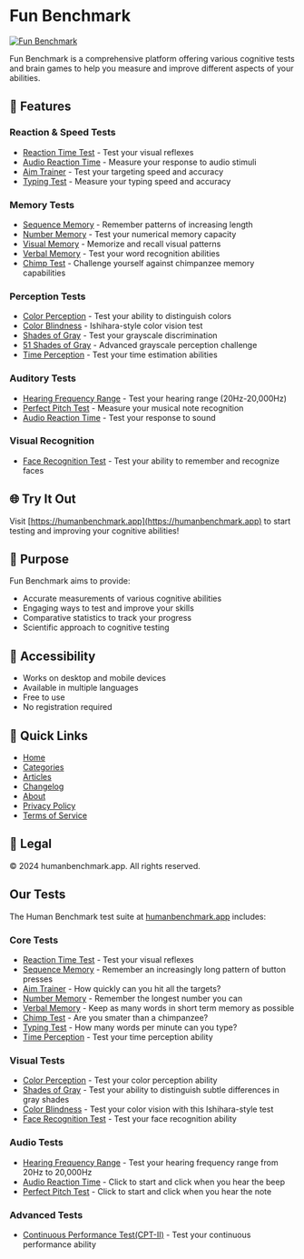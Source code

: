 # Fun Benchmark

[![Fun Benchmark](https://humanbenchmark.app/tests/images/logo.png)](https://humanbenchmark.app)

Fun Benchmark is a comprehensive platform offering various cognitive tests and brain games to help you measure and improve different aspects of your abilities.

## 🎯 Features

### Reaction & Speed Tests
- [Reaction Time Test](https://humanbenchmark.app/tests/reaction-time) - Test your visual reflexes
- [Audio Reaction Time](https://humanbenchmark.app/tests/audio-reaction) - Measure your response to audio stimuli
- [Aim Trainer](https://humanbenchmark.app/tests/aim) - Test your targeting speed and accuracy
- [Typing Test](https://humanbenchmark.app/tests/typing) - Measure your typing speed and accuracy

### Memory Tests
- [Sequence Memory](https://humanbenchmark.app/tests/sequence) - Remember patterns of increasing length
- [Number Memory](https://humanbenchmark.app/tests/number-memory) - Test your numerical memory capacity
- [Visual Memory](https://humanbenchmark.app/tests/memory) - Memorize and recall visual patterns
- [Verbal Memory](https://humanbenchmark.app/tests/verbal-memory) - Test your word recognition abilities
- [Chimp Test](https://humanbenchmark.app/tests/chimp) - Challenge yourself against chimpanzee memory capabilities

### Perception Tests
- [Color Perception](https://humanbenchmark.app/tests/color-perception) - Test your ability to distinguish colors
- [Color Blindness](https://humanbenchmark.app/tests/color-blindness) - Ishihara-style color vision test
- [Shades of Gray](https://humanbenchmark.app/tests/gray-shades) - Test your grayscale discrimination
- [51 Shades of Gray](https://humanbenchmark.app/tests/fifty-one-gray-shades) - Advanced grayscale perception challenge
- [Time Perception](https://humanbenchmark.app/tests/time-perception) - Test your time estimation abilities

### Auditory Tests
- [Hearing Frequency Range](https://humanbenchmark.app/tests/hearing-test) - Test your hearing range (20Hz-20,000Hz)
- [Perfect Pitch Test](https://humanbenchmark.app/tests/perfect-pitch) - Measure your musical note recognition
- [Audio Reaction Time](https://humanbenchmark.app/tests/audio-reaction) - Test your response to sound

### Visual Recognition
- [Face Recognition Test](https://humanbenchmark.app/tests/face-recognition) - Test your ability to remember and recognize faces

## 🌐 Try It Out

Visit [https://humanbenchmark.app](https://humanbenchmark.app) to start testing and improving your cognitive abilities!

## 🎯 Purpose

Fun Benchmark aims to provide:
- Accurate measurements of various cognitive abilities
- Engaging ways to test and improve your skills
- Comparative statistics to track your progress
- Scientific approach to cognitive testing

## 📱 Accessibility

- Works on desktop and mobile devices
- Available in multiple languages
- Free to use
- No registration required

## 🔗 Quick Links

- [Home](https://humanbenchmark.app)
- [Categories](https://humanbenchmark.app/tests/category)
- [Articles](https://humanbenchmark.app/tests/article)
- [Changelog](https://humanbenchmark.app/tests/changelog)
- [About](https://humanbenchmark.app/tests/about)
- [Privacy Policy](https://humanbenchmark.app/tests/privacy)
- [Terms of Service](https://humanbenchmark.app/tests/terms)

## 📄 Legal

© 2024 humanbenchmark.app. All rights reserved.

## Our Tests

The Human Benchmark test suite at [humanbenchmark.app](https://humanbenchmark.app) includes:

### Core Tests
- [Reaction Time Test](https://humanbenchmark.app/tests/reactiontime) - Test your visual reflexes
- [Sequence Memory](https://humanbenchmark.app/tests/sequence) - Remember an increasingly long pattern of button presses
- [Aim Trainer](https://humanbenchmark.app/tests/aim) - How quickly can you hit all the targets?
- [Number Memory](https://humanbenchmark.app/tests/number-memory) - Remember the longest number you can
- [Verbal Memory](https://humanbenchmark.app/tests/verbal-memory) - Keep as many words in short term memory as possible
- [Chimp Test](https://humanbenchmark.app/tests/chimp) - Are you smater than a chimpanzee?
- [Typing Test](https://humanbenchmark.app/tests/typing) - How many words per minute can you type?
- [Time Perception](https://humanbenchmark.app/tests/time-perception) - Test your time perception ability

### Visual Tests
- [Color Perception](https://humanbenchmark.app/tests/color-perception) - Test your color perception ability
- [Shades of Gray](https://humanbenchmark.app/tests/shades-of-gray) - Test your ability to distinguish subtle differences in gray shades
- [Color Blindness](https://humanbenchmark.app/tests/color-blindness) - Test your color vision with this Ishihara-style test
- [Face Recognition Test](https://humanbenchmark.app/tests/face-recognition) - Test your face recognition ability

### Audio Tests
- [Hearing Frequency Range](https://humanbenchmark.app/tests/hearing-frequency) - Test your hearing frequency range from 20Hz to 20,000Hz
- [Audio Reaction Time](https://humanbenchmark.app/tests/audio-reaction-time) - Click to start and click when you hear the beep
- [Perfect Pitch Test](https://humanbenchmark.app/tests/perfect-pitch) - Click to start and click when you hear the note

### Advanced Tests
- [Continuous Performance Test(CPT-II)](https://humanbenchmark.app/tests/continuous-performance-test) - Test your continuous performance ability
